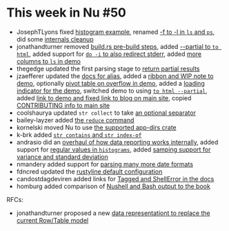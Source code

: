 # This week in Nu #50

- JosephTLyons fixed [histogram example](https://github.com/nushell/nushell/pull/2271), renamed [-f to -l in `ls` and `ps`](https://github.com/nushell/nushell/pull/2283), did some [internals cleanup](https://github.com/nushell/nushell/pull/2290)
- jonathandturner removed [build.rs pre-build steps](https://github.com/nushell/nushell/pull/2282), added [--partial to `to html`](https://github.com/nushell/nushell/pull/2291), added support for [`do -i` to also redirect stderr](https://github.com/nushell/nushell/pull/2309), added [more columns to `ls` in demo](https://github.com/nushell/demo/pull/55)
- thegedge updated the first parsing stage to [return partial results](https://github.com/nushell/nushell/pull/2284)
- jzaefferer updated the [docs for alias](https://github.com/nushell/nushell/pull/2285), added a [ribbon and WIP note to demo](https://github.com/nushell/demo/pull/48), optionally [pivot table on overflow in demo](https://github.com/nushell/demo/pull/49), added a [loading indicator for the demo](https://github.com/nushell/demo/pull/50), switched demo to using [`to html --partial`](https://github.com/nushell/demo/pull/54), added [link to demo and fixed link to blog on main site](https://github.com/nushell/nushell.github.io/pull/57), copied [CONTRIBUTING info to main site](https://github.com/nushell/nushell.github.io/pull/56)
- coolshaurya updated `str collect` to take [an optional separator](https://github.com/nushell/nushell/pull/2289)
- bailey-layzer added [the `reduce` command](https://github.com/nushell/nushell/pull/2292)
- kornelski moved Nu to use [the supported app-dirs crate](https://github.com/nushell/nushell/pull/2293)
- k-brk added [`str contains` and `str index-of`](https://github.com/nushell/nushell/pull/2298)
- andrasio did an [overhaul of how data reporting works internally](https://github.com/nushell/nushell/pull/2299), added support for [regular values in `histograms`](https://github.com/nushell/nushell/pull/2300), added [samping support for variance and standard deviation](https://github.com/nushell/nushell/pull/2310)
- nmandery added support for [parsing many more date formats](https://github.com/nushell/nushell/pull/2303)
- fdncred updated the [rustyline default configuration](https://github.com/nushell/nushell/pull/2305)
- candostdagdeviren added links for [Tagged<Value> and ShellError in the docs](https://github.com/nushell/contributor-book/pull/27)
- homburg added comparison of [Nushell and Bash output to the book](https://github.com/nushell/book/pull/118)

RFCs:

- jonathandturner proposed a new [data representationt to replace the current Row/Table model](https://github.com/nushell/rfcs/pull/3)
